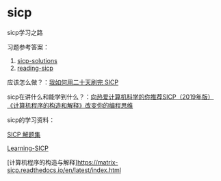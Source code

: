 # sicp
sicp学习之路

习题参考答案：
1. [sicp-solutions](http://community.schemewiki.org/?sicp-solutions)
2. [reading-sicp](https://github.com/hjcapple/reading-sicp)

应该怎么做？：[我如何用二十天刷完 SICP](http://numbbbbb.com/2016/03/28/20160328_%E6%88%91%E5%A6%82%E4%BD%95%E7%94%A8%E4%B8%A4%E5%91%A8%E6%97%B6%E9%97%B4%E5%88%B7%E5%AE%8C%20SICP/)

sicp在讲什么和能学到什么？：[向热爱计算机科学的你推荐SICP（2019年版） 《计算机程序的构造和解释》改变你的编程思维](https://mp.weixin.qq.com/s/2sd3gEpA_S306NAIkgbPNg)

sicp的学习资料：

[SICP 解题集](https://sicp.readthedocs.io/en/latest/)

[Learning-SICP](https://github.com/DeathKing/Learning-SICP)

[计算机程序的构造与解释]https://matrix-sicp.readthedocs.io/en/latest/index.html
